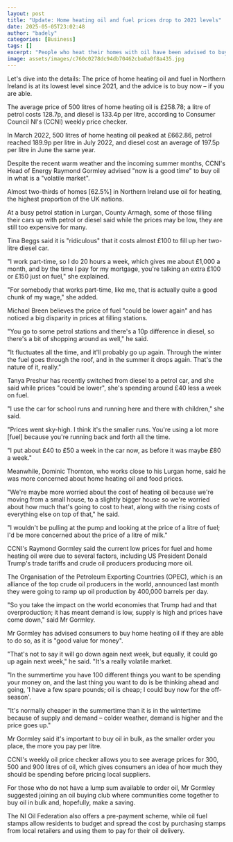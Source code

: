 ```yaml
---
layout: post
title: "Update: Home heating oil and fuel prices drop to 2021 levels"
date: 2025-05-05T23:02:48
author: "badely"
categories: [Business]
tags: []
excerpt: "People who heat their homes with oil have been advised to buy now despite the upcoming summer months."
image: assets/images/c760c0278dc94db70462cba0a0f8a435.jpg
---
```


Let's dive into the details: The price of home heating oil and fuel in Northern Ireland is at its lowest level since 2021, and the advice is to buy now – if you are able.

The average price of 500 litres of home heating oil is £258.78; a litre of petrol costs 128.7p, and diesel is 133.4p per litre, according to Consumer Council NI's (CCNI) weekly price checker.

In March 2022, 500 litres of home heating oil peaked at £662.86, petrol reached 189.9p per litre in July 2022, and diesel cost an average of 197.5p per litre in June the same year.

Despite the recent warm weather and the incoming summer months, CCNI's Head of Energy Raymond Gormley advised "now is a good time" to buy oil in what is a "volatile market".

Almost two-thirds of homes [62.5%] in Northern Ireland use oil for heating, the highest proportion of the UK nations.

At a busy petrol station in Lurgan, County Armagh, some of those filling their cars up with petrol or diesel said while the prices may be low, they are still too expensive for many.

Tina Beggs said it is "ridiculous" that it costs almost £100 to fill up her two-litre diesel car.

"I work part-time, so I do 20 hours a week, which gives me about £1,000 a month, and by the time I pay for my mortgage, you're talking an extra £100 or £150 just on fuel," she explained.

"For somebody that works part-time, like me, that is actually quite a good chunk of my wage," she added.

Michael Breen believes the price of fuel "could be lower again" and has noticed a big disparity in prices at filling stations.

"You go to some petrol stations and there's a 10p difference in diesel, so there's a bit of shopping around as well," he said.

"It fluctuates all the time, and it'll probably go up again. Through the winter the fuel goes through the roof, and in the summer it drops again. That's the nature of it, really."

Tanya Preshur has recently switched from diesel to a petrol car, and she said while prices "could be lower", she's spending around £40 less a week on fuel.

"I use the car for school runs and running here and there with children," she said.

"Prices went sky-high. I think it's the smaller runs. You're using a lot more [fuel] because you're running back and forth all the time.

"I put about £40 to £50 a week in the car now, as before it was maybe £80 a week."

Meanwhile, Dominic Thornton, who works close to his Lurgan home, said he was more concerned about home heating oil and food prices.

"We're maybe more worried about the cost of heating oil because we're moving from a small house, to a slightly bigger house so we're worried about how much that's going to cost to heat, along with the rising costs of everything else on top of that," he said.

"I wouldn't be pulling at the pump and looking at the price of a litre of fuel; I'd be more concerned about the price of a litre of milk."

CCNI's Raymond Gormley said the current low prices for fuel and home heating oil were due to several factors, including US President Donald Trump's trade tariffs and crude oil producers producing more oil.

The Organisation of the Petroleum Exporting Countries (OPEC), which is an alliance of the top crude oil producers in the world, announced last month they were going to ramp up oil production by 400,000 barrels per day.

"So you take the impact on the world economies that Trump had and that overproduction; it has meant demand is low, supply is high and prices have come down," said Mr Gormley.

Mr Gormley has advised consumers to buy home heating oil if they are able to do so, as it is "good value for money".

"That's not to say it will go down again next week, but equally, it could go up again next week," he said. "It's a really volatile market.

"In the summertime you have 100 different things you want to be spending your money on, and the last thing you want to do is be thinking ahead and going, 'I have a few spare pounds; oil is cheap; I could buy now for the off-season'.

"It's normally cheaper in the summertime than it is in the wintertime because of supply and demand – colder weather, demand is higher and the price goes up."

Mr Gormley said it's important to buy oil in bulk, as the smaller order you place, the more you pay per litre.

CCNI's weekly oil price checker allows you to see average prices for 300, 500 and 900 litres of oil, which gives consumers an idea of how much they should be spending before pricing local suppliers.

For those who do not have a lump sum available to order oil, Mr Gormley suggested joining an oil buying club where communities come together to buy oil in bulk and, hopefully, make a saving.

The NI Oil Federation also offers a pre-payment scheme, while oil fuel stamps allow residents to budget and spread the cost by purchasing stamps from local retailers and using them to pay for their oil delivery.

